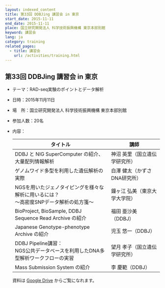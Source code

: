 ```yaml
---
layout: indexed_content
title: 第33回 DDBJing 講習会 in 東京
start_date: 2015-11-11
end_date: 2015-11-11
place: 国立研究開発法人 科学技術振興機構 東京本部別館
keyword: 講習会
lang: ja
category: training
related_pages:
  - title: 講習会
    url: /activities/training.html
---
```


## 第33回 DDBJing 講習会 in 東京 <a name="33"></a>

-   テーマ：RAD-seq実験のポイントとデータ解析

-   日時：2015年11月11日

-   場　所：国立研究開発法人 科学技術振興機構 東京本部別館

-   参加人数：20名

-   内容：

    | タイトル  | 講師 |
    | ---- | ---- |
    | DDBJ と NIG SuperComputer の紹介、大量配列情報解析 | 神沼 英里（国立遺伝学研究所） |
    | ゲノムワイド多型を利用した遺伝解析の実際 | 白澤 健太（かずさDNA研究所） |
    | NGSを用いたジェノタイピングを様々な解析に用いるには？<br/>～高密度SNPデータ解析の処方箋～ | 鐘ヶ江 弘美（東京大学大学院） |
    | BioProject, BioSample, DDBJ Sequence Read Archive の紹介 | 福田 亜沙美（DDBJ） |
    | Japanese Genotype-phenotype Archive の紹介 | 児玉 悠一（DDBJ） |
    | DDBJ Pipeline講習：<br/>NGS公共データベースを利用したDNA多型解析ワークフローの実習 | 望月 孝子（国立遺伝学研究所） |
    | Mass Submission System の紹介 | 李 慶範（DDBJ） |

    資料は [Google Drive](https://drive.google.com/drive/u/2/folders/1VlAGMgjrQL_fJJYEJD59Q6Jf1bi_H6Xg) からご覧になれます。